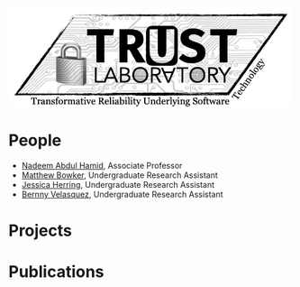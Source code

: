 ![TRUST logo](trust-lab-logo.png)

# People

- [Nadeem Abdul Hamid](https://cs.berry.edu/~nhamid), Associate Professor
- [Matthew Bowker](https://www.linkedin.com/in/matthew-bowker-283ab7221/), Undergraduate Research Assistant
- [Jessica Herring](https://www.linkedin.com/in/jessica-g-herring/), Undergraduate Research Assistant
- [Bernny Velasquez](https://www.linkedin.com/in/bernny-velasquez-062a86244/), Undergraduate Research Assistant


# Projects


# Publications


